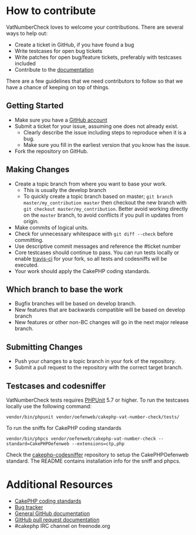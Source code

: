 # How to contribute

VatNumberCheck loves to welcome your contributions. There are several ways to help out:
* Create a ticket in GitHub, if you have found a bug
* Write testcases for open bug tickets
* Write patches for open bug/feature tickets, preferably with testcases included
* Contribute to the [documentation](https://github.com/Oefenweb/cakephp-vat-number-check/tree/gh-pages)

There are a few guidelines that we need contributors to follow so that we have a
chance of keeping on top of things.

## Getting Started

* Make sure you have a [GitHub account](https://github.com/signup/free)
* Submit a ticket for your issue, assuming one does not already exist.
  * Clearly describe the issue including steps to reproduce when it is a bug.
  * Make sure you fill in the earliest version that you know has the issue.
* Fork the repository on GitHub.

## Making Changes

* Create a topic branch from where you want to base your work.
  * This is usually the develop branch
  * To quickly create a topic branch based on master; `git branch
    master/my_contribution master` then checkout the new branch with `git
    checkout master/my_contribution`. Better avoid working directly on the
    `master` branch, to avoid conflicts if you pull in updates from origin.
* Make commits of logical units.
* Check for unnecessary whitespace with `git diff --check` before committing.
* Use descriptive commit messages and reference the #ticket number
* Core testcases should continue to pass. You can run tests locally or enable
  [travis-ci](https://travis-ci.org/) for your fork, so all tests and codesniffs
  will be executed.
* Your work should apply the CakePHP coding standards.

## Which branch to base the work

* Bugfix branches will be based on develop branch.
* New features that are backwards compatible will be based on develop branch
* New features or other non-BC changes will go in the next major release branch.

## Submitting Changes

* Push your changes to a topic branch in your fork of the repository.
* Submit a pull request to the repository with the correct target branch.

## Testcases and codesniffer

VatNumberCheck tests requires [PHPUnit](http://www.phpunit.de/manual/current/en/installation.html)
5.7 or higher. To run the testcases locally use the following command:

    vendor/bin/phpunit vendor/oefenweb/cakephp-vat-number-check/tests/

To run the sniffs for CakePHP coding standards

    vendor/bin/phpcs vendor/oefenweb/cakephp-vat-number-check --standard=CakePHPOefenweb --extensions=ctp,php

Check the [cakephp-codesniffer](https://github.com/Oefenweb/cakephp-codesniffer)
repository to setup the CakePHPOefenweb standard. The README contains installation info
for the sniff and phpcs.

# Additional Resources

* [CakePHP coding standards](https://book.cakephp.org/3.0/en/contributing/cakephp-coding-conventions.html)
* [Bug tracker](https://github.com/Oefenweb/cakephp-vat-number-check/issues)
* [General GitHub documentation](https://help.github.com/)
* [GitHub pull request documentation](https://help.github.com/send-pull-requests/)
* #cakephp IRC channel on freenode.org
